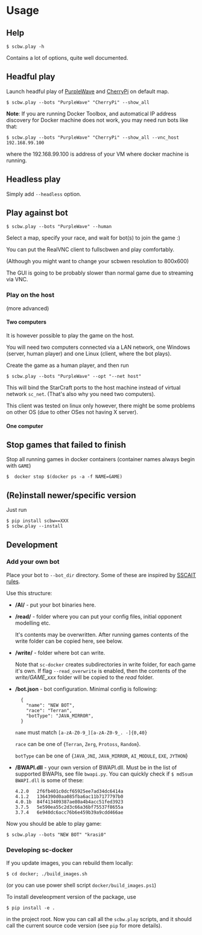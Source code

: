 # Usage

## Help

    $ scbw.play -h

Contains a lot of options, quite well documented.

## Headful play

Launch headful play of [PurpleWave](https://sscaitournament.com/index.php?action=botDetails&bot=PurpleWave) and [CherryPi](https://sscaitournament.com/index.php?action=botDetails&bot=CherryPi) on default map.

    $ scbw.play --bots "PurpleWave" "CherryPi" --show_all

**Note**: If you are running Docker Toolbox, and automatical IP address discovery
for Docker machine does not work, you may need run bots like that:

    $ scbw.play --bots "PurpleWave" "CherryPi" --show_all --vnc_host 192.168.99.100

where the 192.168.99.100 is address of your VM where docker machine is running.

## Headless play

Simply add `--headless` option.

## Play against bot

    $ scbw.play --bots "PurpleWave" --human

Select a map, specify your race, and wait for bot(s) to join the game :)

You can put the RealVNC client to fullscbwen and play comfortably.

(Although you might want to change your scbwen resolution to 800x600)

The GUI is going to be probably slower than normal game due to streaming via VNC.

### Play on the host

(more advanced)

#### Two computers

It is however possible to play the game on the host.

You will need two computers connected via a LAN network, one Windows (server, human player)
and one Linux (client, where the bot plays).

Create the game as a human player, and then run

    $ scbw.play --bots "PurpleWave" --opt "--net host"

This will bind the StarCraft ports to the host machine instead of virtual
network `sc_net`. (That's also why you need two computers).

This client was tested on linux only however, there might be
some problems on other OS (due to other OSes not having X server).

#### One computer

## Stop games that failed to finish

Stop all running games in docker containers (container names always begin with `GAME`)

    $  docker stop $(docker ps -a -f NAME=GAME)

## (Re)install newer/specific version

Just run

    $ pip install scbw==XXX
    $ scbw.play --install

## Development

### Add your own bot

Place your bot to `--bot_dir` directory. Some of these are inspired by [SSCAIT rules](http://sscaitournament.com/index.php?action=rules).

Use this structure:

- **/AI/** - put your bot binaries here.

- **/read/** - folder where you can put your config files, initial opponent modelling etc.

  It's contents may be overwritten. After running games contents of the write folder can be copied here, see below.

- **/write/** - folder where bot can write.

    Note that `sc-docker` creates subdirectories in write folder, for each game it's own. If flag `--read_overwrite` is enabled, then the contents of the *write/GAME_xxx* folder will be copied to the *read* folder.

- **/bot.json** - bot configuration. Minimal config is following:

        {
          "name": "NEW BOT",
          "race": "Terran",
          "botType": "JAVA_MIRROR",
        }

    `name` must match `[a-zA-Z0-9_][a-zA-Z0-9_. -]{0,40}`

    `race` can be one of {`Terran`, `Zerg`, `Protoss`, `Random`}.

    `botType` can be one of {`JAVA_JNI`, `JAVA_MIRROR`, `AI_MODULE`, `EXE`, `JYTHON`}

- **/BWAPI.dll** - your own version of BWAPI.dll. Must be in the list of supported BWAPIs, see file `bwapi.py`. You can quickly check if `$ md5sum BWAPI.dll` is some of these:

      4.2.0   2f6fb401c0dcf65925ee7ad34dc6414a
      4.1.2   1364390d0aa085fba6ac11b7177797b0
      4.0.1b  84f413409387ae80a4b4acc51fed3923
      3.7.5   5e590ea55c2d3c66a36bf75537f8655a
      3.7.4   6e940dc6acc76b6e459b39a9cdd466ae

Now you should be able to play game:

    $ scbw.play --bots "NEW BOT" "krasi0"

### Developing sc-docker

If you update images, you can rebuild them locally:

    $ cd docker; ./build_images.sh

(or you can use power shell script `docker/build_images.ps1`)

To install develeopment version of the package, use

    $ pip install -e .

in the project root. Now you can call all the `scbw.play` scripts,
and it should call the current source code version (see `pip` for more details).

